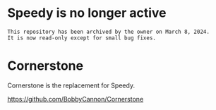 ﻿# Speedy is no longer active

```
This repository has been archived by the owner on March 8, 2024.
It is now read-only except for small bug fixes.
```

# Cornerstone

Cornerstone is the replacement for Speedy.

https://github.com/BobbyCannon/Cornerstone
